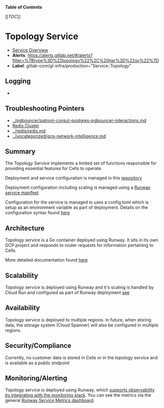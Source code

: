 <!-- MARKER: do not edit this section directly. Edit services/service-catalog.yml then run scripts/generate-docs -->

**Table of Contents**

[[_TOC_]]

# Topology Service

* [Service Overview](https://dashboards.gitlab.net/d/topology-service-main/topology-service-overview)
* **Alerts**: <https://alerts.gitlab.net/#/alerts?filter=%7Btype%3D%22topology%22%2C%20tier%3D%22sv%22%7D>
* **Label**: gitlab-com/gl-infra/production~"Service::Topology"

## Logging

* []()

## Troubleshooting Pointers

* [../pgbouncer/patroni-consul-postgres-pgbouncer-interactions.md](../pgbouncer/patroni-consul-postgres-pgbouncer-interactions.md)
* [Redis Cluster](../redis/redis-cluster.md)
* [../redis/redis.md](../redis/redis.md)
* [../uncategorized/gcp-network-intelligence.md](../uncategorized/gcp-network-intelligence.md)
<!-- END_MARKER -->

## Summary

The Topology Service implements a limited set of functions responsible for providing essential
features for Cells to operate.

Deployment and service configuration is managed in this [repository](https://gitlab.com/gitlab-com/gl-infra/cells/topology-service-deployer)

Deployment configuration including scaling is managed using a [Runway service manifest](https://docs.runway.gitlab.com/reference/service-manifest/)

Configuration for the service is managed in  uses a config.toml which is setup as an environment variable as part of
deployment. Details on the configuration syntax found [here](https://gitlab.com/gitlab-org/cells/topology-service/-/blob/main/docs/config.md)

## Architecture

Topology service is a Go container deployed using Runway. It sits in its own GCP project and responds
to router requests for information pertaining to Cells.

More detailed documentation found [here](https://handbook.gitlab.com/handbook/engineering/architecture/design-documents/cells/topology_service/#architecture)

<!-- ## Performance -->

## Scalability

Topology service is deployed using Runway and it's scaling is handled by Cloud Run and configured as part of Runway deployment [see](https://docs.runway.gitlab.com/reference/scalability/)

## Availability

Topology service is deployed to multiple regions. In future, when storing data, the storage system (Cloud Spanner)
will also be configured in multiple regions.

## Security/Compliance

Currently, no customer data is stored in Cells or in the topology service and is available as a public endpoint

## Monitoring/Alerting

Topology service is deployed using Runway, which [supports observability by integrating with the monitoring stack](https://docs.runway.gitlab.com/reference/observability/). You can see the metrics via the general [Runway Service Metrics dashboard](https://dashboards.gitlab.net/d/runway-service/runway3a-runway-service-metrics).
